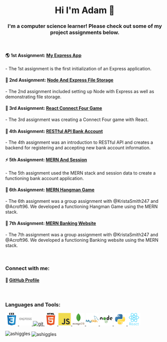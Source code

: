 <h1 align="center">Hi I'm Adam 👋</h1>
<h3 align="center">I'm a computer science learner! Please check out some of my project assignments below.</h3>

<br>

<h4>🌎 1st Assignment: <a href="https://github.com/ashiggles/Portfolio_Project/tree/master/Projects/My_Express_App" target="_blank" rel="noreferrer">My Express App</a></h4>
<p align="left"> - The 1st assignment is the first initialization of an Express application.</p>

<h4>📄 2nd Assignment: <a href="https://github.com/ashiggles/Portfolio_Project/tree/master/Projects/Node_Express_File_Storage" target="_blank" rel="noreferrer">Node And Express File Storage</a></h4>
<p align="left"> - The 2nd assignment included setting up Node with Express as well as demonstrating file storage.</p>

<h4>🌱 3rd Assignment: <a href="https://github.com/ashiggles/Portfolio_Project/tree/master/Projects/React_Connect_Four" target="_blank" rel="noreferrer">React Connect Four Game</a></h4>
<p align="left"> - The 3rd assignment was creating a Connect Four game with React.</p>

<h4>📝 4th Assignment: <a href="https://github.com/ashiggles/Portfolio_Project/tree/master/Projects/RESTful_API_Bank_Account" target="_blank" rel="noreferrer">RESTful API Bank Account</a></h4>
<p align="left"> - The 4th assignment was an introduction to RESTful API and creates a backend for registering and accepting new bank account information.</p>

<h4>⚡ 5th Assignment: <a href="https://github.com/ashiggles/Portfolio_Project/tree/master/Projects/MERN_And_Sessions" target="_blank" rel="noreferrer">MERN And Session</a></h4>
<p align="left"> - The 5th assignment used the MERN stack and session data to create a functioning bank account application.</p>

<h4>🌱 6th Assignment: <a href="https://github.com/ashiggles/Portfolio_Project/tree/master/Projects/MERN_Hangman_Game" target="_blank" rel="noreferrer">MERN Hangman Game</a></h4>
<p align="left"> - The 6th assignment was a group assignment with @KristaSmith247 and @Acroft96. We developed a functioning Hangman Game using the MERN stack.</p>

<h4>📝 7th Assignment: <a href="https://github.com/ashiggles/Portfolio_Project/tree/master/Projects/MERN_Banking_Website" target="_blank" rel="noreferrer">MERN Banking Website</a></h4>
<p align="left"> - The 7th assignment was a group assignment with @KristaSmith247 and @Acroft96. We developed a functioning Banking website using the MERN stack.</p>

<br>

<h3 align="left">Connect with me:</h3>
<h4>🔭 <a href="https://github.com/ashiggles" target="_blank" rel="noreferrer">GitHub Profile</a></h4>

<br>

<h3 align="left">Languages and Tools:</h3>
<p align="left"> <a href="https://www.w3schools.com/css/" target="_blank" rel="noreferrer"> <img src="https://raw.githubusercontent.com/devicons/devicon/master/icons/css3/css3-original-wordmark.svg" alt="css3" width="40" height="40"/> </a> <a href="https://expressjs.com" target="_blank" rel="noreferrer"> <img src="https://raw.githubusercontent.com/devicons/devicon/master/icons/express/express-original-wordmark.svg" alt="express" width="40" height="40"/> </a> <a href="https://git-scm.com/" target="_blank" rel="noreferrer"> <img src="https://www.vectorlogo.zone/logos/git-scm/git-scm-icon.svg" alt="git" width="40" height="40"/> </a> <a href="https://www.w3.org/html/" target="_blank" rel="noreferrer"> <img src="https://raw.githubusercontent.com/devicons/devicon/master/icons/html5/html5-original-wordmark.svg" alt="html5" width="40" height="40"/> </a> <a href="https://developer.mozilla.org/en-US/docs/Web/JavaScript" target="_blank" rel="noreferrer"> <img src="https://raw.githubusercontent.com/devicons/devicon/master/icons/javascript/javascript-original.svg" alt="javascript" width="40" height="40"/> </a> <a href="https://www.mongodb.com/" target="_blank" rel="noreferrer"> <img src="https://raw.githubusercontent.com/devicons/devicon/master/icons/mongodb/mongodb-original-wordmark.svg" alt="mongodb" width="40" height="40"/> </a> <a href="https://www.mysql.com/" target="_blank" rel="noreferrer"> <img src="https://raw.githubusercontent.com/devicons/devicon/master/icons/mysql/mysql-original-wordmark.svg" alt="mysql" width="40" height="40"/> </a> <a href="https://nodejs.org" target="_blank" rel="noreferrer"> <img src="https://raw.githubusercontent.com/devicons/devicon/master/icons/nodejs/nodejs-original-wordmark.svg" alt="nodejs" width="40" height="40"/> </a> <a href="https://www.python.org" target="_blank" rel="noreferrer"> <img src="https://raw.githubusercontent.com/devicons/devicon/master/icons/python/python-original.svg" alt="python" width="40" height="40"/> </a> <a href="https://reactjs.org/" target="_blank" rel="noreferrer"> <img src="https://raw.githubusercontent.com/devicons/devicon/master/icons/react/react-original-wordmark.svg" alt="react" width="40" height="40"/> </a> </p>

<p><img align="left" src="https://github-readme-stats.vercel.app/api/top-langs?username=ashiggles&show_icons=true&locale=en&layout=compact" alt="ashiggles" /></p>

<p>&nbsp;<img align="center" src="https://github-readme-stats.vercel.app/api?username=ashiggles&show_icons=true&locale=en" alt="ashiggles" /></p>

